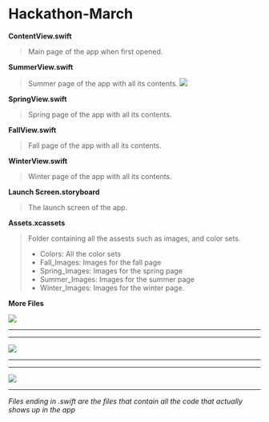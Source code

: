 # Hackathon-March

**ContentView.swift** 
> Main page of the app when first opened.

**SummerView.swift**
> Summer page of the app with all its contents.
![](DemoMedia/SS2.png)

**SpringView.swift**
> Spring page of the app with all its contents.

**FallView.swift**
> Fall page of the app with all its contents.

**WinterView.swift**
> Winter page of the app with all its contents.

**Launch Screen.storyboard**
> The launch screen of the app. 

**Assets.xcassets**
> Folder containing all the assests such as images, and color sets.
   >* Colors: All the color sets
   >* Fall_Images: Images for the fall page
   >* Spring_Images: Images for the spring page
   >* Summer_Images: Images for the summer page
   >* Winter_Images: Images for the winter page.
  
  
  
**More Files**

![](DemoMedia/SS1.png)
_______________________
_______________________
![](DemoMedia/SS3.png)
_______________________
_______________________
![](DemoMedia/SS4.png)




__________________________________________________________________________________________________
*Files ending in .swift are the files that contain all the code that actually shows up in the app* 
